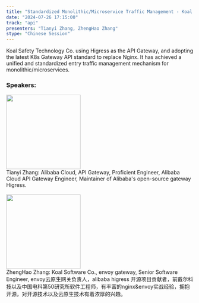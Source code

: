```yaml
---
title: "Standardized Monolithic/Microservice Traffic Management - Koal Safety Tech Co.'s Higress Practice"
date: "2024-07-26 17:15:00" 
track: "api"
presenters: "Tianyi Zhang, ZhengHao Zhang"
stype: "Chinese Session"
---
```

Koal Safety Technology Co. using Higress as the API Gateway, and adopting the latest K8s Gateway API standard to replace Nginx. It has achieved a unified and standardized entry traffic management mechanism for monolithic/microservices.
 ### Speakers: 
 <img src="https://sessionize.com/image/6633-400o400o1-3jXKNqVATdDMxrG8FQ4ejf.jpg" width="200" /><br>Tianyi Zhang:  Alibaba Cloud, API Gateway, Proficient Engineer, Alibaba Cloud API Gateway Engineer, Maintainer of Alibaba's open-source gateway Higress.
 <br><br><img src="https://sessionize.com/image/cc80-400o400o1-RGqvbkrucPqodHi4CvWMWL.jpg" width="200" /><br>ZhengHao Zhang:  Koal Software Co., envoy gateway,  Senior Software Engineer, envoy云原生网关负责人，alibaba higress 开源项目贡献者，前戴尔科技以及中国电科第50研究所软件工程师，有丰富的nginx&envoy实战经验，拥抱开源，对开源技术以及云原生技术有着浓厚的兴趣。
 <br><br>